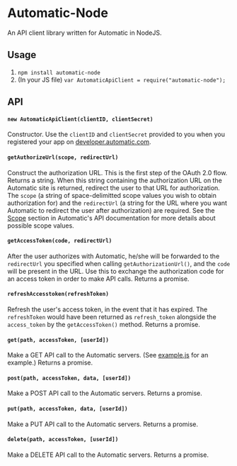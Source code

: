 # Automatic-Node

An API client library written for Automatic in NodeJS.

## Usage
1. `npm install automatic-node`
1. (In your JS file) `var AutomaticApiClient = require("automatic-node");`

## API

#### `new AutomaticApiClient(clientID, clientSecret)`
Constructor. Use the `clientID` and `clientSecret` provided to you when you registered your app on [developer.automatic.com](http://developer.automatic.com).

#### `getAuthorizeUrl(scope, redirectUrl)`
Construct the authorization URL. This is the first step of the OAuth 2.0 flow. Returns a string. When this string containing the authorization URL on the Automatic site is returned, redirect the user to that URL for authorization. The `scope` (a string of space-delimitted scope values you wish to obtain authorization for) and the `redirectUrl` (a string for the URL where you want Automatic to redirect the user after authorization) are required. See the [Scope](https://developer.automatic.com/api-reference/#scopes) section in Automatic's API documentation for more details about possible scope values.

#### `getAccessToken(code, redirectUrl)`
After the user authorizes with Automatic, he/she will be forwarded to the `redirectUrl` you specified when calling `getAuthorizationUrl()`, and the `code` will be present in the URL. Use this to exchange the authorization code for an access token in order to make API calls. Returns a promise.

#### `refreshAccesstoken(refreshToken)`
Refresh the user's access token, in the event that it has expired. The `refreshToken` would have been returned as `refresh_token` alongside the `access_token` by the `getAccessToken()` method. Returns a promise.

#### `get(path, accessToken, [userId])`
Make a GET API call to the Automatic servers. (See [example.js](https://github.com/mbmccormick/automatic-node/blob/master/example.js) for an example.) Returns a promise.

#### `post(path, accessToken, data, [userId])`
Make a POST API call to the Automatic servers. Returns a promise.

#### `put(path, accessToken, data, [userId])`
Make a PUT API call to the Automatic servers. Returns a promise.

#### `delete(path, accessToken, [userId])`
Make a DELETE API call to the Automatic servers. Returns a promise.
